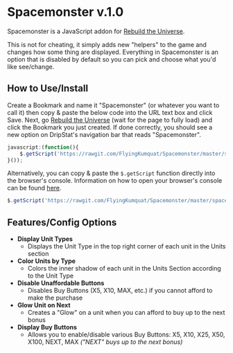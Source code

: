 Spacemonster v.1.0
======

Spacemonster is a JavaScript addon for [Rebuild the Universe](http://rebuildtheuniverse.com/).

This is not for cheating, it simply adds new "helpers" to the game and changes how some thing are displayed. Everything in Spacemonster is an option that is disabled by default so you can pick and choose what you'd like see/change.

How to Use/Install
-----
Create a Bookmark and name it "Spacemonster" (or whatever you want to call it) then copy & paste the below code into the URL text box and click Save. Next, go [Rebuild the Universe](http://rebuildtheuniverse.com/) (wait for the page to fully load) and click the Bookmark you just created. If done correctly, you should see a new option on DripStat's navigation bar that reads "Spacemonster".
```JavaScript
javascript:(function(){
	$.getScript('https://rawgit.com/FlyingKumquat/Spacemonster/master/spacemonster.js')
}());
```

Alternatively, you can copy & paste the `$.getScript` function directly into the browser's console. Information on how to open your browser's console can be found [here](http://webmasters.stackexchange.com/questions/8525/how-to-open-the-javascript-console-in-different-browsers).
```JavaScript
$.getScript('https://rawgit.com/FlyingKumquat/Spacemonster/master/spacemonster.js')
```

Features/Config Options
-----
* __Display Unit Types__
  * Displays the Unit Type in the top right corner of each unit in the Units section
* __Color Units by Type__
  * Colors the inner shadow of each unit in the Units Section according to the Unit Type
* __Disable Unaffordable Buttons__
  * Disables Buy Buttons (X5, X10, MAX, etc.) if you cannot afford to make the purchase
* __Glow Unit on Next__
  * Creates a "Glow" on a unit when you can afford to buy up to the next bonus
* __Display Buy Buttons__
  * Allows you to enable/disable various Buy Buttons: X5, X10, X25, X50, X100, NEXT, MAX _("NEXT" buys up to the next bonus)_
